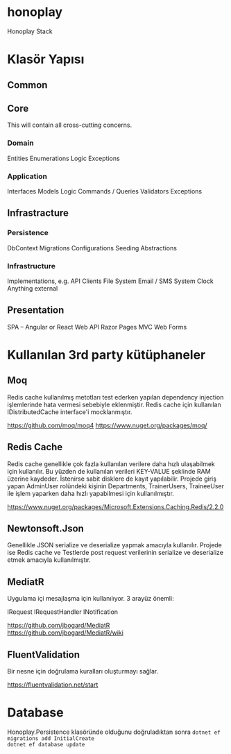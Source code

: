 ﻿# honoplay
Honoplay Stack



# Klasör Yapısı

## Common

## Core
This will contain all cross-cutting concerns.

### Domain
Entities
Enumerations
Logic
Exceptions

### Application
Interfaces
Models
Logic
Commands / Queries
Validators
Exceptions

## Infrastracture

### Persistence
DbContext
Migrations
Configurations
Seeding
Abstractions

### Infrastructure
Implementations, e.g.
API Clients
File System
Email / SMS
System Clock
Anything external

## Presentation
SPA – Angular or React
Web API
Razor Pages
MVC
Web Forms

# Kullanılan 3rd party kütüphaneler

## Moq
Redis cache kullanılmış metotları test ederken yapılan dependency injection işlemlerinde hata vermesi sebebiyle eklenmiştir.
Redis cache için kullanılan IDistributedCache interface'i mocklanmıştır.

https://github.com/moq/moq4
https://www.nuget.org/packages/moq/

## Redis Cache
Redis cache genellikle çok fazla kullanılan verilere daha hızlı ulaşabilmek için kullanılır. Bu yüzden de kullanılan verileri KEY-VALUE şeklinde RAM üzerine kaydeder.
İstenirse sabit disklere de kayıt yapılabilir.
Projede giriş yapan AdminUser rolündeki kişinin Departments, TrainerUsers, TraineeUser ile işlem yaparken daha hızlı yapabilmesi için kullanılmıştır.

https://www.nuget.org/packages/Microsoft.Extensions.Caching.Redis/2.2.0


## Newtonsoft.Json
Genellikle JSON serialize ve deserialize yapmak amacıyla kullanılır.
Projede ise Redis cache ve Testlerde post request verilerinin serialize ve deserialize etmek amacıyla kullanılmıştır.

## MediatR
Uygulama içi mesajlaşma için kullanılıyor. 3 arayüz önemli:

IRequest
IRequestHandler
INotification


https://github.com/jbogard/MediatR
https://github.com/jbogard/MediatR/wiki

## FluentValidation
Bir nesne için doğrulama kuralları oluşturmayı sağlar.

https://fluentvalidation.net/start

# Database

Honoplay.Persistence klasöründe olduğunu doğruladıktan sonra
`dotnet ef migrations add InitialCreate`  
`dotnet ef database update`